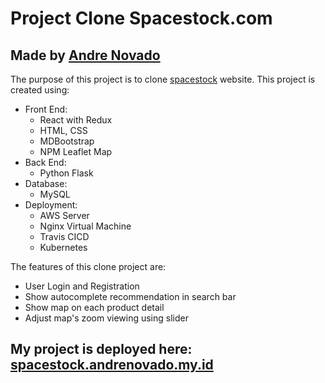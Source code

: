 # Project Clone Spacestock.com

## Made by [Andre Novado](https://www.linkedin.com/in/andre-novado/)

The purpose of this project is to clone [spacestock](https://www.spacestock.com) website.
This project is created using:
- Front End:
  - React with Redux
  - HTML, CSS
  - MDBootstrap
  - NPM Leaflet Map
- Back End:
  - Python Flask
- Database:
  - MySQL
- Deployment:
  - AWS Server
  - Nginx Virtual Machine
  - Travis CICD
  - Kubernetes
  
The features of this clone project are:
- User Login and Registration
- Show autocomplete recommendation in search bar
- Show map on each product detail
- Adjust map's zoom viewing using slider


## My project is deployed here: [spacestock.andrenovado.my.id](https://spacestock.andrenovado.my.id)
